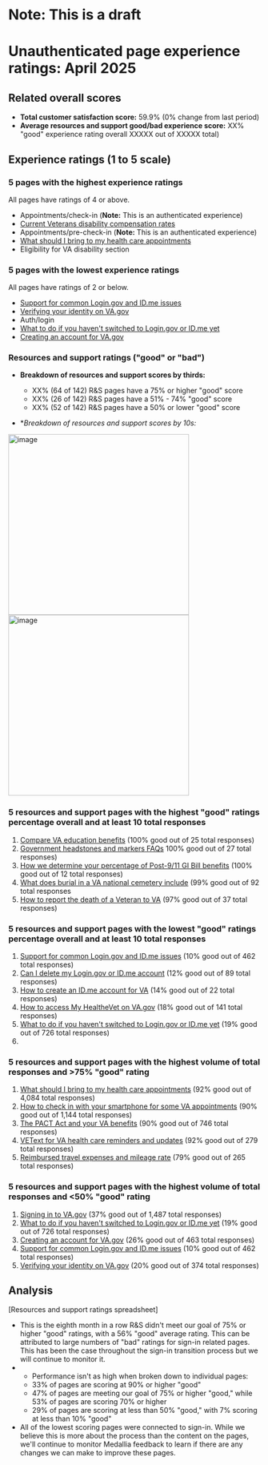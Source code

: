 # Note: This is a draft
# Unauthenticated page experience ratings: April 2025
## Related overall scores
- **Total customer satisfaction score:** 59.9% (0% change from last period)
- **Average resources and support good/bad experience score:** XX% "good" experience rating overall XXXXX out of XXXXX total)

## Experience ratings (1 to 5 scale)

### 5 pages with the highest experience ratings 
All pages have ratings of 4 or above.
- Appointments/check-in (**Note:** This is an authenticated experience)
- [Current Veterans disability compensation rates](https://www.va.gov/disability/compensation-rates/veteran-rates/)
- Appointments/pre-check-in (**Note:** This is an authenticated experience)
- [What should I bring to my health care appointments](https://www.va.gov/resources/what-should-i-bring-to-my-health-care-appointments/)
- Eligibility for VA disability section
      
### 5 pages with the lowest experience ratings
All pages have ratings of 2 or below.
- [Support for common Login.gov and ID.me issues](https://www.va.gov/resources/support-for-common-logingov-and-idme-issues/)
- [Verifying your identity on VA.gov](https://www.va.gov/resources/verifying-your-identity-on-vagov/)
- Auth/login
- [What to do if you haven't switched to Login.gov or ID.me yet](https://www.va.gov/resources/what-to-do-if-you-havent-switched-to-logingov-or-idme-yet/)
- [Creating an account for VA.gov](https://www.va.gov/resources/creating-an-account-for-vagov/)
  
### Resources and support ratings ("good" or "bad")

- **Breakdown of resources and support scores by thirds:**
  - XX% (64 of 142) R&S pages have a 75% or higher "good" score
  - XX% (26 of 142) R&S pages have a 51% - 74% "good" score
  - XX% (52 of 142) R&S pages have a 50% or lower "good" score
    
- **Breakdown of resources and support scores by 10s:*

<img width="361" alt="image" src="https://github.com/user-attachments/assets/6d5a9a2d-9f14-4e59-b041-fed1c5d9d561" />
  
<img width="361" alt="image" src="https://github.com/user-attachments/assets/499ff29c-f84c-4922-896b-8930ba5a6ecd" />


### 5 resources and support pages with the highest "good" ratings percentage overall and at least 10 total responses

1. [Compare VA education benefits](https://www.va.gov/resources/compare-va-education-benefits/) (100% good out of 25 total responses)
2. [Government headstones and markers FAQs](https://www.va.gov/resources/government-headstones-and-markers-faqs/) 100% good out of 27 total responses)
3. [How we determine your percentage of Post-9/11 GI Bill benefits](https://www.va.gov/resources/how-we-determine-your-percentage-of-post-911-gi-bill-benefits/) (100% good out of 12 total responses)
4. [What does burial in a VA national cemetery include](https://www.va.gov/resources/what-does-burial-in-a-va-national-cemetery-include/) (99% good out of 92 total responses
5. [How to report the death of a Veteran to VA](https://www.va.gov/resources/how-to-report-the-death-of-a-veteran-to-va/) (97% good out of 37 total responses)
   
### 5 resources and support pages with the lowest "good" ratings percentage overall and at least 10 total responses

1. [Support for common Login.gov and ID.me issues](https://www.va.gov/resources/support-for-common-logingov-and-idme-issues/) (10% good out of 462 total responses)
2. [Can I delete my Login.gov or ID.me account](https://www.va.gov/resources/can-i-delete-my-logingov-or-idme-account/) (12% good out of 89 total responses)
3. [How to create an ID.me account for VA](https://www.va.gov/resources/how-to-create-an-idme-account-for-va/) (14% good out of 22 total responses)
4. [How to access My HealtheVet on VA.gov](https://www.va.gov/resources/how-to-access-my-healthevet-on-vagov/) (18% good out of 141 total responses)
5. [What to do if you haven't switched to Login.gov or ID.me yet](https://www.va.gov/resources/what-to-do-if-you-havent-switched-to-logingov-or-idme-yet/) (19% good out of 726 total responses)
6.            
### 5 resources and support pages with the highest volume of total responses and >75% "good" rating

1. [What should I bring to my health care appointments](https://www.va.gov/resources/what-should-i-bring-to-my-health-care-appointments/) (92% good out of 4,084 total responses)
2. [How to check in with your smartphone for some VA appointments](https://www.va.gov/resources/how-to-check-in-with-your-smartphone-for-some-va-appointments/) (90% good out of 1,144 total responses)
3. [The PACT Act and your VA benefits](https://www.va.gov/resources/the-pact-act-and-your-va-benefits/) (90% good out of 746 total responses)
4. [VEText for VA health care reminders and updates](https://www.va.gov/resources/vetext-for-va-health-care-reminders-and-updates/) (92% good out of 279 total responses)
5. [Reimbursed travel expenses and mileage rate](https://www.va.gov/resources/reimbursed-va-travel-expenses-and-mileage-rate/) (79% good out of 265 total responses)
        
### 5 resources and support pages with the highest volume of total responses and <50% "good" rating

1. [Signing in to VA.gov](https://www.va.gov/resources/signing-in-to-vagov/) (37% good out of 1,487 total responses)
2. [What to do if you haven't switched to Login.gov or ID.me yet](https://www.va.gov/resources/what-to-do-if-you-havent-switched-to-logingov-or-idme-yet/) (19% good out of 726 total responses)
3. [Creating an account for VA.gov](https://www.va.gov/resources/creating-an-account-for-vagov/) (26% good out of 463 total responses)
4. [Support for common Login.gov and ID.me issues](https://www.va.gov/resources/support-for-common-logingov-and-idme-issues/) (10% good out of 462 total responses)
5. [Verifying your identity on VA.gov](https://www.va.gov/resources/verifying-your-identity-on-vagov/) (20% good out of 374 total responses)   
   
## Analysis
[Resources and support ratings spreadsheet]
- This is the eighth month in a row R&S didn't meet our goal of 75% or higher "good" ratings, with a 56% "good" average rating. This can be attributed to large numbers of "bad" ratings for sign-in related pages. This has been the case throughout the sign-in transition process but we will continue to monitor it.
- - Performance isn't as high when broken down to individual pages:
  - 33% of pages are scoring at 90% or higher "good"
  - 47% of pages are meeting our goal of 75% or higher "good," while 53% of pages are scoring 70% or higher
  - 29% of pages are scoring at less than 50% "good," with 7% scoring at less than 10% "good" 
- All of the lowest scoring pages were connected to sign-in. While we believe this is more about the process than the content on the pages, we'll continue to monitor Medallia feedback to learn if there are any changes we can make to improve these pages.  
